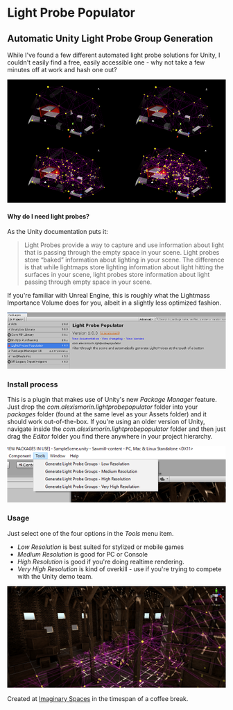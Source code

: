 # Light Probe Populator
## Automatic Unity Light Probe Group Generation

While I've found a few different automated light probe solutions for Unity, I couldn't easily find a free, easily accessible one - why not take a few minutes off at work and hash one out?

![header](images/header.png)

#### Why do I need light probes?
 As the Unity documentation puts it:
> Light Probes provide a way to capture and use information about light that is passing through the empty space in your scene.
>Light probes store “baked” information about lighting in your scene. The difference is that while lightmaps store lighting information about light hitting the surfaces in your scene, light probes store information about light passing through empty space in your scene.

If you're familiar with Unreal Engine, this is roughly what the Lightmass Importance Volume does for you, albeit in a slightly less optimized fashion.

![packman](images/packman.png)

### Install process
This is a plugin that makes use of Unity's new *Package Manager* feature. Just drop the *com.alexismorin.lightprobepopulator* folder into your *packages* folder (found at the same level as your Assets folder) and it should work out-of-the-box. If you're using an older version of Unity, navigate inside the *com.alexismorin.lightprobepopulator* folder and then just drag the *Editor* folder you find there anywhere in your project hierarchy.

![footer](images/options.png)

### Usage
Just select one of the four options in the *Tools* menu item.
 - *Low Resolution* is best suited for stylized or mobile games
 - *Medium Resolution* is good for PC or Console
 - *High Resolution* is good if you're doing realtime rendering.
 - *Very High Resolution* is kind of overkill - use if you're trying to compete with the Unity demo team.

![footer](images/footer.png)

Created at [Imaginary Spaces](https://imaginary-spaces.com/) in the timespan of a coffee break.